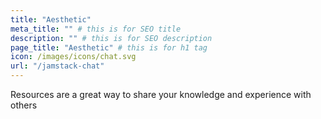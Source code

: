 ```yaml
---
title: "Aesthetic"
meta_title: "" # this is for SEO title
description: "" # this is for SEO description
page_title: "Aesthetic" # this is for h1 tag
icon: /images/icons/chat.svg
url: "/jamstack-chat"
---
```


Resources are a great way to share your knowledge and experience with others
